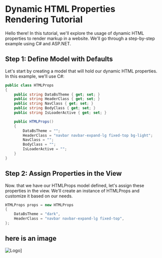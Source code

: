 # Dynamic HTML Properties Rendering Tutorial

Hello there! In this tutorial, we'll explore the usage of dynamic HTML properties to render markup in a website. We'll go through a step-by-step example using C# and ASP.NET.

## Step 1: Define Model with Defaults

Let's start by creating a model that will hold our dynamic HTML properties. In this example, we'll use C#:

```csharp
public class HTMLProps
{
    public string DataBsTheme { get; set; }
    public string HeaderClass { get; set; }
    public string NavClass { get; set; }
    public string BodyClass { get; set; }
    public string IsLoaderActive { get; set; }

    public HTMLProps()
    {
        DataBsTheme = "";
        HeaderClass = "navbar navbar-expand-lg fixed-top bg-light";
        NavClass = "";
        BodyClass = "";
        IsLoaderActive = "";
    }
}
```
## Step 2: Assign Properties in the View

Now. that we have our HTMLProps model defined, let's assign these properties in the view. We'll create an instance of HTMLProps and customize it based on our needs.

```csharp
HTMLProps props = new HTMLProps
{
    DataBsTheme = "dark",
    HeaderClass = "navbar navbar-expand-lg fixed-top",
};
```
## here is an image

![Logo](https://images.pexels.com/photos/18983851/pexels-photo-18983851/free-photo-of-a-woman-with-red-hair-sitting-on-a-chair.jpeg?auto=compress&cs=tinysrgb&w=600&lazy=load)]
